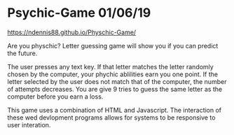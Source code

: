 # Psychic-Game 01/06/19
https://ndennis88.github.io/Physchic-Game/

Are you physchic? Letter guessing game will show you if you can predict the future. 

The user presses any text key. If that letter matches the letter randomly chosen by the computer, your phychic ablilities earn you one point. If the letter selected by the user does not match that of the computer, the number of attempts decreases. You are give 9 tries to guess the same letter as the computer before you earn a loss.

This game uses a combination of HTML and Javascript. The interaction of these wed devlopment programs allows for systems to be responsive to user interation.
